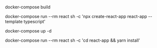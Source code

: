 docker-compose build

docker-compose run --rm react sh -c 'npx create-react-app react-app --template typescript'

docker-compose up -d


docker-compose run --rm react sh -c 'cd react-app && yarn install'